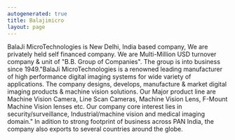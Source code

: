 ```yaml
---
autogenerated: true
title: Balajimicro
layout: page
---
```


BalaJi MicroTechnologies is New Delhi, India based company, We are
privately held self financed company. We are Multi-Million USD turnover
company & unit of "B.B. Group of Companies". The group is into business
since 1949."BalaJi MicroTechnologies is a renowned leading manufacturer
of high performance digital imaging systems for wide variety of
applications. The company designs, develops, manufacture & market
digital imaging products & machine vision solutions. Our Major product
line are Machine Vision Camera, Line Scan Cameras, Machine Vision Lens,
F-Mount Machine Vision lenses etc. Our company core interest lies in
security/surveillance, Industrial/machine vision and medical imaging
domain." In adition to strong footprint of business across PAN India,
the company also exports to several countries around the globe.
